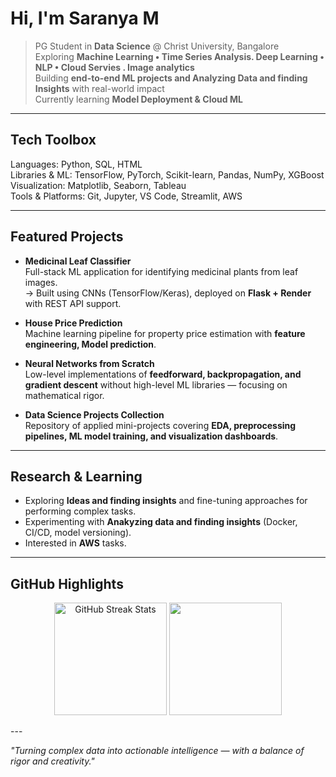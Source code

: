 # Hi, I'm Saranya M  

> PG Student in **Data Science** @ Christ University, Bangalore  
> Exploring **Machine Learning • Time Series Analysis. Deep Learning • NLP • Cloud Servies . Image analytics**  
> Building **end-to-end ML projects and Analyzing Data and finding Insights** with real-world impact  
> Currently learning **Model Deployment & Cloud ML**  

---

## Tech Toolbox  

Languages: Python, SQL, HTML  
Libraries & ML: TensorFlow, PyTorch, Scikit-learn, Pandas, NumPy, XGBoost  
Visualization: Matplotlib, Seaborn, Tableau  
Tools & Platforms: Git, Jupyter, VS Code, Streamlit, AWS

---

## Featured Projects  

- **Medicinal Leaf Classifier**  
  Full-stack ML application for identifying medicinal plants from leaf images.  
  → Built using CNNs (TensorFlow/Keras), deployed on **Flask + Render** with REST API support.  

- **House Price Prediction**  
  Machine learning pipeline for property price estimation with **feature engineering, Model prediction**.  

- **Neural Networks from Scratch**  
  Low-level implementations of **feedforward, backpropagation, and gradient descent** without high-level ML libraries — focusing on mathematical rigor.  

- **Data Science Projects Collection**  
  Repository of applied mini-projects covering **EDA, preprocessing pipelines, ML model training, and visualization dashboards**.  

---

## Research & Learning  

- Exploring **Ideas and finding insights** and fine-tuning approaches for performing complex tasks.  
- Experimenting with **Anakyzing data and finding insights** (Docker, CI/CD, model versioning).  
- Interested in **AWS** tasks.  

---

## GitHub Highlights  

<p align="center">
  <img src="https://github-readme-streak-stats.herokuapp.com/?user=saranya-myrepository&theme=tokyonight" alt="GitHub Streak Stats" height="180"/>
  <img src="https://github-readme-stats.vercel.app/api?username=saranya-myrepository&show_icons=true&theme=tokyonight&hide=issues" height="180"/>
</p>
---

*"Turning complex data into actionable intelligence — with a balance of rigor and creativity."*  
